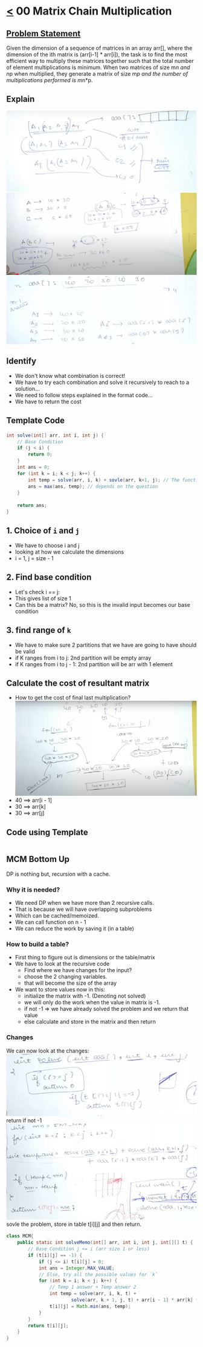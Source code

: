 # [<](../Readme.md) 00 Matrix Chain Multiplication

## [Problem Statement](https://www.geeksforgeeks.org/matrix-chain-multiplication-dp-8/)
Given the dimension of a sequence of matrices in an array arr[], where the dimension of the ith matrix is (arr[i-1] * arr[i]), the task is to find the most efficient way to multiply these matrices together such that the total number of element multiplications is minimum. When two matrices of size m*n and n*p when multiplied, they generate a matrix of size m*p and the number of multiplications performed is m*n*p.

## Explain
![alt text](Capture.PNG)
![alt 1text](Capture1.PNG)
![alt 1text](Capture2.PNG)

## Identify
- We don't know what combination is correct!
- We have to try each combination and solve it recursively to reach to a solution...
- We need to follow steps explained in the format code...
- We have to return the cost

## Template Code
```java
int solve(int[] arr, int i, int j) {
    // Base Condition
    if (j < i) {
        return 0;
    }
    int ans = 0;
    for (int k = i; k < j; k++) {
        int temp = solve(arr, i, k) + sovle(arr, k+1, j); // The function will depend on question
        ans = max(ans, temp); // depends on the question
    }
    
    return ans;
}
```

## 1. Choice of `i` and `j`
- We have to choose i and j
- looking at how we calculate the dimensions
- i = 1, j = size - 1

## 2. Find base condition
- Let's check i == j:
- This gives list of size 1
- Can this be a matrix? No, so this is the invalid input becomes our base condition

## 3. find range of `k`
- We have to make sure 2 partitions that we have are going to have should be valid
- if K ranges from i to j: 2nd partition will be empty array
- if K ranges from i to j - 1: 2nd partition will be arr with 1 element

## Calculate the cost of resultant matrix
- How to get the cost of final last multiplication?
![alt 1text](Capture3.PNG)
- 40 ==> arr[i - 1]
- 30 ==> arr[k]
- 30 ==> arr[j]

## Code using Template
```java


```

## MCM Bottom Up
DP is nothing but, recursion with a cache.
### Why it is needed?
- We need DP when we have more than 2 recursive calls.
- That is because we will have overlapping subproblems
- Which can be cached/memoized.
- We can call function on n - 1
- We can reduce the work by saving it (in a table)
### How to build a table?
- First thing to figure out is dimensions or the table/matrix
- We have to look at the recursive code
  - Find where we have changes for the input?
  - choose the 2 changing variables.
  - that will become the size of the array
- We want to store values now in this:
  - initialize the matrix with -1. (Denoting not solved)
  - we will only do the work when the value in matrix is -1.
  - if not -1 => we have already solved the problem and we return that value
  - else calculate and store in the matrix and then return
### Changes
We can now look at the changes:
![img.png](img.png)
return if not -1
![img_1.png](img_1.png)
sovle the problem, store in table t[i][j] and then return.
```java
class MCM{
    public static int solveMemo(int[] arr, int i, int j, int[][] t) {
        // Base Condition j <= i (arr size 1 or less)
        if (t[i][j] == -1) {
            if (j <= i) t[i][j] = 0;
            int ans = Integer.MAX_VALUE;
            // Else, try all the possible values for `k`
            for (int k = i; k < j; k++) {
                // Temp 1 answer + Temp answer 2
                int temp = solve(arr, i, k, t) +
                        solve(arr, k + 1, j, t) + arr[i - 1] * arr[k] * arr[j];
                t[i][j] = Math.min(ans, temp);
            }
        }
        return t[i][j];
    }
}
```